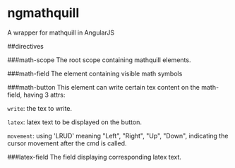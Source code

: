 # ngmathquill
A wrapper for mathquill in AngularJS

##directives

###math-scope
The root scope containing mathquill elements.

###math-field
The element containing visible math symbols

###math-button
This element can write certain tex content on the math-field, having 3 attrs:

`write`: the tex to write.

`latex`: latex text to be displayed on the button.

`movement`: using 'LRUD' meaning "Left", "Right", "Up", "Down", indicating the cursor movement after the cmd is called.

###latex-field
The field displaying corresponding latex text.